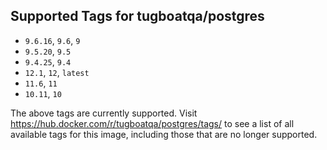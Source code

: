## Supported Tags for tugboatqa/postgres

* `9.6.16`, `9.6`, `9`
* `9.5.20`, `9.5`
* `9.4.25`, `9.4`
* `12.1`, `12`, `latest`
* `11.6`, `11`
* `10.11`, `10`

The above tags are currently supported. Visit https://hub.docker.com/r/tugboatqa/postgres/tags/ to see a list of all available tags for this image, including those that are no longer supported.
